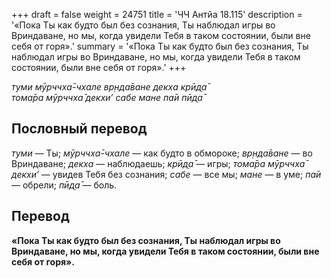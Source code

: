 +++
draft = false
weight = 24751
title = 'ЧЧ Антйа 18.115'
description = '«Пока Ты как будто был без сознания, Ты наблюдал игры во Вриндаване, но мы, когда увидели Тебя в таком состоянии, были вне себя от горя».'
summary = '«Пока Ты как будто был без сознания, Ты наблюдал игры во Вриндаване, но мы, когда увидели Тебя в таком состоянии, были вне себя от горя».'
+++

_туми мӯрччха̄-чхале вр̣нда̄ване декха крӣд̣а̄  
тома̄ра мӯрччха̄ декхи’ сабе мане па̄и пӣд̣а̄_

## Пословный перевод

_туми_ — Ты; _мӯрччха̄_\-_чхале_ — как будто в обмороке; _вр̣нда̄ване_ — во Вриндаване; _декха_ — наблюдаешь; _крӣд̣а̄_ — игры; _тома̄ра_ _мӯрччха̄_ _декхи’_ — увидев Тебя без сознания; _сабе_ — все мы; _мане_ — в уме; _па̄и_ — обрели; _пӣд̣а̄_ — боль.

## Перевод

**«Пока Ты как будто был без сознания, Ты наблюдал игры во Вриндаване, но мы, когда увидели Тебя в таком состоянии, были вне себя от горя».**
